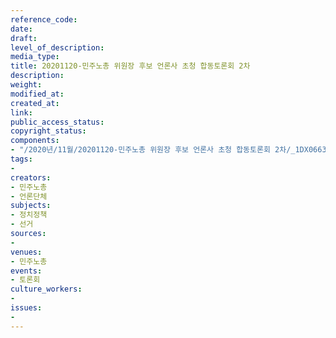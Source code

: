 ```yaml
---
reference_code: 
date: 
draft: 
level_of_description: 
media_type: 
title: 20201120-민주노총 위원장 후보 언론사 초청 합동토론회 2차
description: 
weight: 
modified_at: 
created_at: 
link: 
public_access_status: 
copyright_status: 
components:
- "/2020년/11월/20201120-민주노총 위원장 후보 언론사 초청 합동토론회 2차/_1DX0663.jpg"
tags:
- 
creators:
- 민주노총
- 언론단체
subjects:
- 정치정책
- 선거
sources:
- 
venues:
- 민주노총
events:
- 토론회
culture_workers:
- 
issues:
- 
---
```

